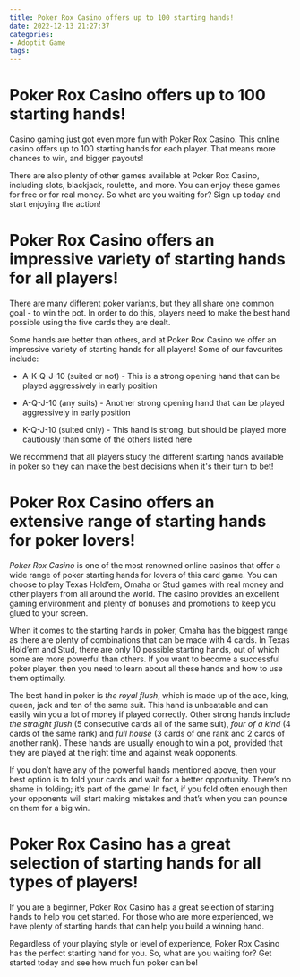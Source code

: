 ```yaml
---
title: Poker Rox Casino offers up to 100 starting hands!
date: 2022-12-13 21:27:37
categories:
- Adoptit Game
tags:
---
```



#  Poker Rox Casino offers up to 100 starting hands!

Casino gaming just got even more fun with Poker Rox Casino. This online casino offers up to 100 starting hands for each player. That means more chances to win, and bigger payouts!

There are also plenty of other games available at Poker Rox Casino, including slots, blackjack, roulette, and more. You can enjoy these games for free or for real money. So what are you waiting for? Sign up today and start enjoying the action!

#  Poker Rox Casino offers an impressive variety of starting hands for all players!

There are many different poker variants, but they all share one common goal - to win the pot. In order to do this, players need to make the best hand possible using the five cards they are dealt.

Some hands are better than others, and at Poker Rox Casino we offer an impressive variety of starting hands for all players! Some of our favourites include:

- A-K-Q-J-10 (suited or not) - This is a strong opening hand that can be played aggressively in early position

- A-Q-J-10 (any suits) - Another strong opening hand that can be played aggressively in early position

- K-Q-J-10 (suited only) - This hand is strong, but should be played more cautiously than some of the others listed here

We recommend that all players study the different starting hands available in poker so they can make the best decisions when it's their turn to bet!

#  Poker Rox Casino offers an extensive range of starting hands for poker lovers!

_Poker Rox Casino_ is one of the most renowned online casinos that offer a wide range of poker starting hands for lovers of this card game. You can choose to play Texas Hold’em, Omaha or Stud games with real money and other players from all around the world. The casino provides an excellent gaming environment and plenty of bonuses and promotions to keep you glued to your screen.

When it comes to the starting hands in poker, Omaha has the biggest range as there are plenty of combinations that can be made with 4 cards. In Texas Hold’em and Stud, there are only 10 possible starting hands, out of which some are more powerful than others. If you want to become a successful poker player, then you need to learn about all these hands and how to use them optimally.

The best hand in poker is _the royal flush_, which is made up of the ace, king, queen, jack and ten of the same suit. This hand is unbeatable and can easily win you a lot of money if played correctly. Other strong hands include _the straight flush_ (5 consecutive cards all of the same suit), _four of a kind_ (4 cards of the same rank) and _full house_ (3 cards of one rank and 2 cards of another rank). These hands are usually enough to win a pot, provided that they are played at the right time and against weak opponents.

If you don’t have any of the powerful hands mentioned above, then your best option is to fold your cards and wait for a better opportunity. There’s no shame in folding; it’s part of the game! In fact, if you fold often enough then your opponents will start making mistakes and that’s when you can pounce on them for a big win.

#  Poker Rox Casino has a great selection of starting hands for all types of players!

If you are a beginner, Poker Rox Casino has a great selection of starting hands to help you get started. For those who are more experienced, we have plenty of starting hands that can help you build a winning hand.

Regardless of your playing style or level of experience, Poker Rox Casino has the perfect starting hand for you. So, what are you waiting for? Get started today and see how much fun poker can be!